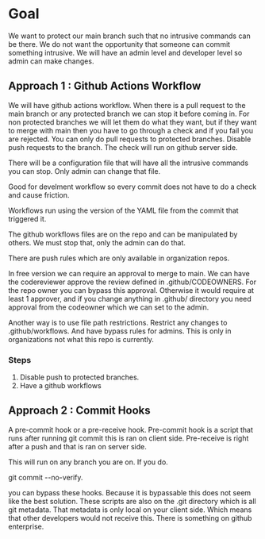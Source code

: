 # Goal

We want to protect our main branch such that no intrusive commands can be there.
We do not want the opportunity that someone can commit something intrusive.
We will have an admin level and developer level so admin can make changes.

## Approach 1 : Github Actions Workflow

We will have github actions workflow.
When there is a pull request to the main branch or any protected branch
we can stop it before coming in.
For non protected branches we will let them do what they want, but if
they want to merge with main then you have to go through a check and if you fail
you are rejected.
You can only do pull requests to protected branches.
Disable push requests to the branch.
The check will run on github server side.

There will be a configuration file that will have all the intrusive commands you can stop.
Only admin can change that file.

Good for develment workflow so every commit does not have to do a check and cause friction.

Workflows run using the version of the YAML file from the commit that triggered it.

The github workflows files are on the repo and can be manipulated by others.
We must stop that, only the admin can do that.

There are push rules which are only available in organization repos.

In free version we can require an approval to merge to main.
We can have the codereviewer approve the review defined in .github/CODEOWNERS.
For the repo owner you can bypass this approval.
Otherwise it would require at least 1 approver, and if you change anything in .github/ directory
you need approval from the codeowner which we can set to the admin.

Another way is to use file path restrictions.
Restrict any changes to .github/workflows.
And have bypass rules for admins.
This is only in organizations not what this repo is currently.

### Steps

1. Disable push to protected branches.
2. Have a github workflows

## Approach 2 : Commit Hooks

A pre-commit hook or a pre-receive hook.
Pre-commit hook is a script that runs after running git commit this is ran on client side.
Pre-receive is right after a push and that is ran on server side.

This will run on any branch you are on.
If you do.

git commit --no-verify.


you can bypass these hooks.
Because it is bypassable this does not seem like the best solution.
These scripts are also on the .git directory which is all git metadata.
That metadata is only local on your client side.
Which means that other developers would not receive this.
There is something on github enterprise.
